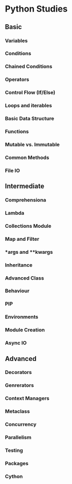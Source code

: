 # Python Studies

## Basic
### Variables
### Conditions
### Chained Conditions
### Operators
### Control Flow (If/Else)
### Loops and iterables
### Basic Data Structure
### Functions
### Mutable vs. Immutable
### Common Methods
### File IO

## Intermediate
### Comprehensiona
### Lambda
### Collections Module
### Map and Filter
### *args and **kwargs
### Inheritance
### Advanced Class
### Behaviour
### PIP
### Environments
### Module Creation
### Async IO

## Advanced
### Decorators
### Genrerators
### Context Managers
### Metaclass
### Concurrency
### Parallelism
### Testing
### Packages
### Cython
